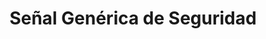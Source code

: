 ---
title: "Señal Genérica de Seguridad"
description: "Información Visual Clara y Precisa"
line: "Línea de demarcación y señalización"
main:
  id: 504 # ID único para este producto
  content: |
    Presentamos nuestra **Señal Genérica de Seguridad de 15x30 cm** – la herramienta ideal para comunicar mensajes importantes de forma clara y visible. Parte esencial de nuestra **Línea de Demarcación y Señalización**, estas señales son fundamentales para indicar rutas, identificar equipos, señalar prohibiciones o advertir sobre riesgos, mejorando la seguridad y la organización en cualquier espacio.

  imgCard: "@/images/products/senal-generica-card.avif" # Sugerencia de imagen para la tarjeta
  imgMain: "@/images/products/senal-generica-main.avif" # Sugerencia de imagen principal
  imgAlt: "Señal genérica de seguridad (15x30 cm)"
tabs:
  - id: "tabs-with-card-item-1"
    dataTab: "#tabs-with-card-1"
    title: "Descripción General"
  - id: "tabs-with-card-item-2"
    dataTab: "#tabs-with-card-2"
    title: "Especificaciones y Precio"
  - id: "tabs-with-card-item-3"
    dataTab: "#tabs-with-card-3"
    title: "Usos y Ventajas"
longDescription:
  title: "Comunicación de Seguridad Eficaz y Económica"
  subTitle: |
    Nuestras Señales Genéricas son una solución práctica y económica para mantener tu entorno seguro y organizado. Su tamaño estándar y diseño universal las hacen perfectas para una amplia variedad de aplicaciones, desde oficinas y comercios hasta zonas industriales o residenciales. Asegura que la información vital de seguridad esté siempre a la vista.
  btnTitle: "Adquiere tus Señales de Seguridad"
  btnURL: "#"
descriptionList:
  - title: "Mensajes Claros"
    subTitle: "Diseño con pictogramas y texto universalmente reconocibles para una comunicación efectiva de normas o advertencias."
  - title: "Material Duradero"
    subTitle: "Fabricadas en materiales resistentes a la intemperie y la decoloración, garantizando una larga vida útil en interiores y exteriores."
  - title: "Fácil Instalación"
    subTitle: "Ligeras y con orificios pre-perforados (o adaptables) para una instalación rápida y sencilla en cualquier superficie."
specificationsLeft:
  - title: "Dimensiones"
    subTitle: "15x30 cm."
  - title: "Material"
    subTitle: "Lámina de PVC, Estireno, o Poliestireno de alta resistencia (según el estándar)."
  - title: "Precio"
    subTitle: "$8.000"
  - title: "Personalización"
    subTitle: "Disponibles en diversos diseños genéricos (ej. 'Salida de Emergencia', 'Extintor', 'Prohibido Fumar', 'Riesgo Eléctrico')."
tableData:
  - feature: ["Especificación", "Valor"]
    description:
      - ["Tipo de Producto", "Señal de Seguridad"]
      - ["Dimensiones (cm)", "15x30"]
      - ["Precio (COP)", "$8.000"]
      - ["Material", "PVC / Estireno / Poliestireno"]
      - ["Uso", "Interior / Exterior"]
blueprints:
  first: "@/images/blueprint-senal-generica-1.avif" # Diagrama de la señal con medidas
  second: "@/images/blueprint-senal-generica-2.avif" # Ejemplo de la señal instalada
---
